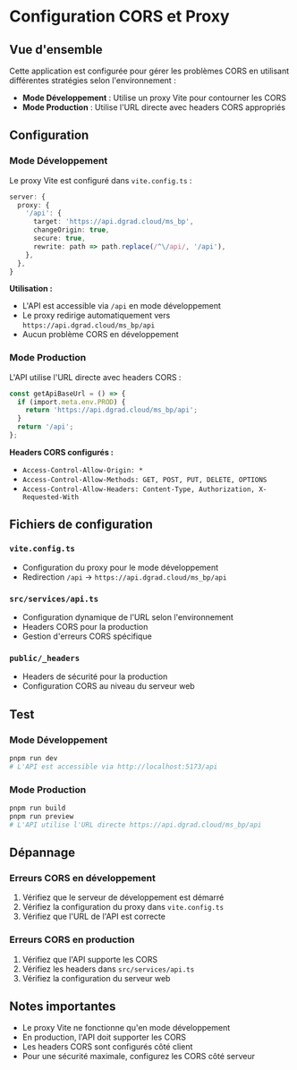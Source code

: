 # Configuration CORS et Proxy

## Vue d'ensemble

Cette application est configurée pour gérer les problèmes CORS en utilisant différentes stratégies selon l'environnement :

- **Mode Développement** : Utilise un proxy Vite pour contourner les CORS
- **Mode Production** : Utilise l'URL directe avec headers CORS appropriés

## Configuration

### Mode Développement

Le proxy Vite est configuré dans `vite.config.ts` :

```typescript
server: {
  proxy: {
    '/api': {
      target: 'https://api.dgrad.cloud/ms_bp',
      changeOrigin: true,
      secure: true,
      rewrite: path => path.replace(/^\/api/, '/api'),
    },
  },
}
```

**Utilisation :**

- L'API est accessible via `/api` en mode développement
- Le proxy redirige automatiquement vers `https://api.dgrad.cloud/ms_bp/api`
- Aucun problème CORS en développement

### Mode Production

L'API utilise l'URL directe avec headers CORS :

```typescript
const getApiBaseUrl = () => {
  if (import.meta.env.PROD) {
    return 'https://api.dgrad.cloud/ms_bp/api';
  }
  return '/api';
};
```

**Headers CORS configurés :**

- `Access-Control-Allow-Origin: *`
- `Access-Control-Allow-Methods: GET, POST, PUT, DELETE, OPTIONS`
- `Access-Control-Allow-Headers: Content-Type, Authorization, X-Requested-With`

## Fichiers de configuration

### `vite.config.ts`

- Configuration du proxy pour le mode développement
- Redirection `/api` → `https://api.dgrad.cloud/ms_bp/api`

### `src/services/api.ts`

- Configuration dynamique de l'URL selon l'environnement
- Headers CORS pour la production
- Gestion d'erreurs CORS spécifique

### `public/_headers`

- Headers de sécurité pour la production
- Configuration CORS au niveau du serveur web

## Test

### Mode Développement

```bash
pnpm run dev
# L'API est accessible via http://localhost:5173/api
```

### Mode Production

```bash
pnpm run build
pnpm run preview
# L'API utilise l'URL directe https://api.dgrad.cloud/ms_bp/api
```

## Dépannage

### Erreurs CORS en développement

1. Vérifiez que le serveur de développement est démarré
2. Vérifiez la configuration du proxy dans `vite.config.ts`
3. Vérifiez que l'URL de l'API est correcte

### Erreurs CORS en production

1. Vérifiez que l'API supporte les CORS
2. Vérifiez les headers dans `src/services/api.ts`
3. Vérifiez la configuration du serveur web

## Notes importantes

- Le proxy Vite ne fonctionne qu'en mode développement
- En production, l'API doit supporter les CORS
- Les headers CORS sont configurés côté client
- Pour une sécurité maximale, configurez les CORS côté serveur

